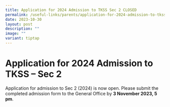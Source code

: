```yaml
---
title: Application for 2024 Admission to TKSS Sec 2 CLOSED
permalink: /useful-links/parents/application-for-2024-admission-to-tkss-sec-2/
date: 2023-10-30
layout: post
description: ""
image: ""
variant: tiptap
---
```

# Application for 2024 Admission to TKSS – Sec 2


Application for admission to Sec 2 (2024) is now open. Please submit the completed admission form to the General Office by **3 November 2023, 5 pm**.